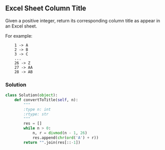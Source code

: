 ## Excel Sheet Column Title

Given a positive integer, return its corresponding column title as appear in an Excel sheet.

For example:
```
    1 -> A
    2 -> B
    3 -> C
    ...
    26 -> Z
    27 -> AA
    28 -> AB
```

### Solution

```python
class Solution(object):
    def convertToTitle(self, n):
        """
        :type n: int
        :rtype: str
        """
        res = []
        while n > 0:
            n, r = divmod(n - 1, 26)
            res.append(chr(ord('A') + r))
        return "".join(res[::-1])

```
